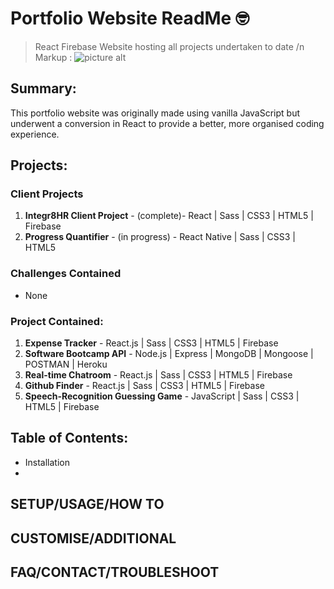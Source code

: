 
# Portfolio Website ReadMe :nerd_face:
> React Firebase Website hosting all projects undertaken to date
/n Markup : ![picture alt](http://via.placeholder.com/200x150 "Title is optional")

## Summary:
This portfolio website was originally made using vanilla JavaScript but underwent a conversion in React to provide a better, more organised coding experience.

## Projects:
### Client Projects
1. __Integr8HR Client Project__ - (complete)- React | Sass | CSS3 | HTML5 | Firebase
2. __Progress Quantifier__ - (in progress) - React Native | Sass | CSS3 | HTML5

### Challenges Contained
- None

### Project Contained:
1. __Expense Tracker__ - React.js | Sass | CSS3 | HTML5 | Firebase
2. __Software Bootcamp API__ - Node.js | Express | MongoDB | Mongoose | POSTMAN | Heroku 
3. __Real-time Chatroom__ - React.js | Sass | CSS3 | HTML5 | Firebase
4. __Github Finder__ - React.js | Sass | CSS3 | HTML5 | Firebase
5. __Speech-Recognition Guessing Game__ - JavaScript | Sass | CSS3 | HTML5 | Firebase

## Table of Contents:
- Installation
- 

## SETUP/USAGE/HOW TO

## CUSTOMISE/ADDITIONAL

## FAQ/CONTACT/TROUBLESHOOT
